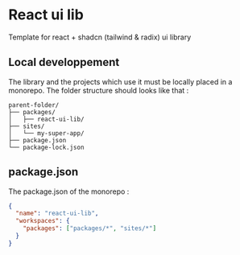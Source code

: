 # React ui lib

Template for react + shadcn (tailwind & radix) ui library

## Local developpement

The library and the projects which use it must be locally placed in a monorepo.
The folder structure should looks like that :

```
parent-folder/
├── packages/
│   ├── react-ui-lib/
├── sites/
│   └── my-super-app/
├── package.json
└── package-lock.json
```

## package.json

The package.json of the monorepo :

```json
{
  "name": "react-ui-lib",
  "workspaces": {
    "packages": ["packages/*", "sites/*"]
  }
}
```
